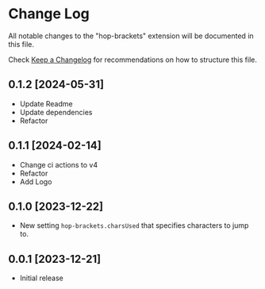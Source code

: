 # Change Log

All notable changes to the "hop-brackets" extension will be documented in this file.

Check [Keep a Changelog](http://keepachangelog.com/) for recommendations on how to structure this file.

## 0.1.2 [2024-05-31]

- Update Readme
- Update dependencies
- Refactor

## 0.1.1 [2024-02-14]

- Change ci actions to v4
- Refactor
- Add Logo

## 0.1.0 [2023-12-22]

- New setting `hop-brackets.charsUsed` that specifies characters to jump to.

## 0.0.1 [2023-12-21]

- Initial release
